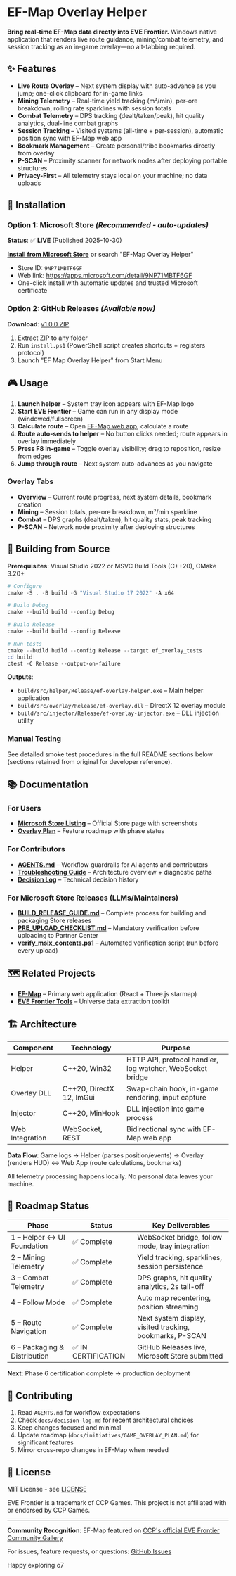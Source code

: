 # EF-Map Overlay Helper

**Bring real-time EF-Map data directly into EVE Frontier.** Windows native application that renders live route guidance, mining/combat telemetry, and session tracking as an in-game overlay—no alt-tabbing required.

## ✨ Features

- **Live Route Overlay** – Next system display with auto-advance as you jump; one-click clipboard for in-game links
- **Mining Telemetry** – Real-time yield tracking (m³/min), per-ore breakdown, rolling rate sparklines with session totals
- **Combat Telemetry** – DPS tracking (dealt/taken/peak), hit quality analytics, dual-line combat graphs
- **Session Tracking** – Visited systems (all-time + per-session), automatic position sync with EF-Map web app
- **Bookmark Management** – Create personal/tribe bookmarks directly from overlay
- **P-SCAN** – Proximity scanner for network nodes after deploying portable structures
- **Privacy-First** – All telemetry stays local on your machine; no data uploads

## 🚀 Installation

### Option 1: Microsoft Store *(Recommended - auto-updates)*
**Status**: ✅ **LIVE** (Published 2025-10-30)

**[Install from Microsoft Store](ms-windows-store://pdp/?productid=9NP71MBTF6GF)** or search "EF-Map Overlay Helper"

- Store ID: `9NP71MBTF6GF`
- Web link: https://apps.microsoft.com/detail/9NP71MBTF6GF
- One-click install with automatic updates and trusted Microsoft certificate

### Option 2: GitHub Releases *(Available now)*
**Download**: [v1.0.0 ZIP](https://github.com/Diabolacal/ef-map-overlay/releases/tag/v1.0.0)

1. Extract ZIP to any folder
2. Run `install.ps1` (PowerShell script creates shortcuts + registers protocol)
3. Launch "EF Map Overlay Helper" from Start Menu

## 🎮 Usage

1. **Launch helper** – System tray icon appears with EF-Map logo
2. **Start EVE Frontier** – Game can run in any display mode (windowed/fullscreen)
3. **Calculate route** – Open [EF-Map web app](https://ef-map.com), calculate a route
4. **Route auto-sends to helper** – No button clicks needed; route appears in overlay immediately
5. **Press F8 in-game** – Toggle overlay visibility; drag to reposition, resize from edges
6. **Jump through route** – Next system auto-advances as you navigate

### Overlay Tabs
- **Overview** – Current route progress, next system details, bookmark creation
- **Mining** – Session totals, per-ore breakdown, m³/min sparkline
- **Combat** – DPS graphs (dealt/taken), hit quality stats, peak tracking
- **P-SCAN** – Network node proximity after deploying structures

## 🔧 Building from Source

**Prerequisites**: Visual Studio 2022 or MSVC Build Tools (C++20), CMake 3.20+

```powershell
# Configure
cmake -S . -B build -G "Visual Studio 17 2022" -A x64

# Build Debug
cmake --build build --config Debug

# Build Release
cmake --build build --config Release

# Run tests
cmake --build build --config Release --target ef_overlay_tests
cd build
ctest -C Release --output-on-failure
```

**Outputs**:
- `build/src/helper/Release/ef-overlay-helper.exe` – Main helper application
- `build/src/overlay/Release/ef-overlay.dll` – DirectX 12 overlay module
- `build/src/injector/Release/ef-overlay-injector.exe` – DLL injection utility

### Manual Testing
See detailed smoke test procedures in the full README sections below (sections retained from original for developer reference).

## 📚 Documentation

### For Users
- **[Microsoft Store Listing](https://apps.microsoft.com/detail/9NP71MBTF6GF)** – Official Store page with screenshots
- **[Overlay Plan](docs/initiatives/GAME_OVERLAY_PLAN.md)** – Feature roadmap with phase status

### For Contributors
- **[AGENTS.md](AGENTS.md)** – Workflow guardrails for AI agents and contributors
- **[Troubleshooting Guide](docs/LLM_TROUBLESHOOTING_GUIDE.md)** – Architecture overview + diagnostic paths
- **[Decision Log](docs/decision-log.md)** – Technical decision history

### For Microsoft Store Releases (LLMs/Maintainers)
- **[BUILD_RELEASE_GUIDE.md](packaging/msix/BUILD_RELEASE_GUIDE.md)** – Complete process for building and packaging Store releases
- **[PRE_UPLOAD_CHECKLIST.md](packaging/msix/PRE_UPLOAD_CHECKLIST.md)** – Mandatory verification before uploading to Partner Center
- **[verify_msix_contents.ps1](packaging/msix/verify_msix_contents.ps1)** – Automated verification script (run before every upload)

## 🗺️ Related Projects

- **[EF-Map](https://github.com/Diabolacal/EF-Map)** – Primary web application (React + Three.js starmap)
- **[EVE Frontier Tools](https://github.com/VULTUR-EveFrontier/eve-frontier-tools)** – Universe data extraction toolkit

## 🏗️ Architecture

| Component | Technology | Purpose |
|-----------|-----------|---------|
| Helper | C++20, Win32 | HTTP API, protocol handler, log watcher, WebSocket bridge |
| Overlay DLL | C++20, DirectX 12, ImGui | Swap-chain hook, in-game rendering, input capture |
| Injector | C++20, MinHook | DLL injection into game process |
| Web Integration | WebSocket, REST | Bidirectional sync with EF-Map web app |

**Data Flow**: Game logs → Helper (parses position/events) → Overlay (renders HUD) ↔ Web App (route calculations, bookmarks)

All telemetry processing happens locally. No personal data leaves your machine.

## 🎯 Roadmap Status

| Phase | Status | Key Deliverables |
|-------|--------|-----------------|
| 1 – Helper ↔ UI Foundation | ✅ Complete | WebSocket bridge, follow mode, tray integration |
| 2 – Mining Telemetry | ✅ Complete | Yield tracking, sparklines, session persistence |
| 3 – Combat Telemetry | ✅ Complete | DPS graphs, hit quality analytics, 2s tail-off |
| 4 – Follow Mode | ✅ Complete | Auto map recentering, position streaming |
| 5 – Route Navigation | ✅ Complete | Next system display, visited tracking, bookmarks, P-SCAN |
| 6 – Packaging & Distribution | ✅ IN CERTIFICATION | GitHub Releases live, Microsoft Store submitted |

**Next**: Phase 6 certification complete → production deployment

## 🤝 Contributing

1. Read `AGENTS.md` for workflow expectations
2. Check `docs/decision-log.md` for recent architectural choices
3. Keep changes focused and minimal
4. Update roadmap (`docs/initiatives/GAME_OVERLAY_PLAN.md`) for significant features
5. Mirror cross-repo changes in EF-Map when needed

## 📜 License

MIT License - see [LICENSE](LICENSE)

EVE Frontier is a trademark of CCP Games. This project is not affiliated with or endorsed by CCP Games.

---

**Community Recognition**: EF-Map featured on [CCP's official EVE Frontier Community Gallery](https://evefrontier.com/en/community-gallery)

For issues, feature requests, or questions: [GitHub Issues](https://github.com/Diabolacal/ef-map-overlay/issues)

Happy exploring o7
